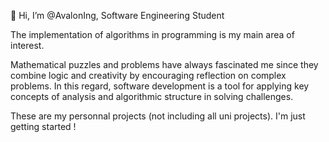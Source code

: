👋 Hi, I’m @AvalonIng, Software Engineering Student

The implementation of algorithms in programming is my main area of ​​interest. 

Mathematical puzzles and problems have always fascinated me since they combine logic and creativity by encouraging reflection on complex problems.
In this regard, software development is a tool for applying key concepts of analysis and algorithmic structure in solving challenges. 

These are my personnal projects (not including all uni projects). I'm just getting started !
